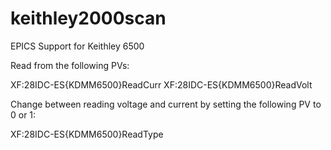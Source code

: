 # keithley2000scan

EPICS Support for Keithley 6500

Read from the following PVs:

XF:28IDC-ES{KDMM6500}ReadCurr
XF:28IDC-ES{KDMM6500}ReadVolt

Change between reading voltage and current by setting the following PV to 0 or 1:

XF:28IDC-ES{KDMM6500}ReadType
